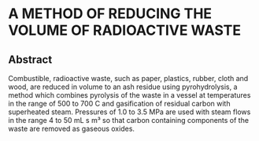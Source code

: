 # A METHOD OF REDUCING THE VOLUME OF RADIOACTIVE WASTE

## Abstract
Combustible, radioactive waste, such as paper, plastics, rubber, cloth and wood, are reduced in volume to an ash residue using pyrohydrolysis, a method which combines pyrolysis of the waste in a vessel at temperatures in the range of 500 to 700 C and gasification of residual carbon with superheated steam. Pressures of 1.0 to 3.5 MPa are used with steam flows in the range 4 to 50 mL s m³ so that carbon containing components of the waste are removed as gaseous oxides.